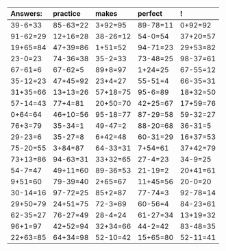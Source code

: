 | Answers: | practice | makes | perfect | ! |
| :--- | :--- | :--- | :--- | :--- |
| 39-6=33 | 85-63=22 | 3+92=95 | 89-78=11 | 0+92=92 | 
| 91-62=29 | 12+16=28 | 38-26=12 | 54-0=54 | 37+20=57 | 
| 19+65=84 | 47+39=86 | 1+51=52 | 94-71=23 | 29+53=82 | 
| 23-0=23 | 74-36=38 | 35-2=33 | 73-48=25 | 98-37=61 | 
| 67-61=6 | 67-62=5 | 89+8=97 | 1+24=25 | 67-55=12 | 
| 35-12=23 | 47+45=92 | 23+4=27 | 55-51=4 | 66-35=31 | 
| 31+35=66 | 13+13=26 | 57+18=75 | 95-6=89 | 18+32=50 | 
| 57-14=43 | 77+4=81 | 20+50=70 | 42+25=67 | 17+59=76 | 
| 0+64=64 | 46+10=56 | 95-18=77 | 87-29=58 | 59-32=27 | 
| 76+3=79 | 35-34=1 | 49-47=2 | 88-20=68 | 36-31=5 | 
| 29-23=6 | 35-27=8 | 6+42=48 | 60-31=29 | 16+37=53 | 
| 75-20=55 | 3+84=87 | 64-33=31 | 7+54=61 | 37+42=79 | 
| 73+13=86 | 94-63=31 | 33+32=65 | 27-4=23 | 34-9=25 | 
| 54-7=47 | 49+11=60 | 89-36=53 | 21-19=2 | 20+41=61 | 
| 9+51=60 | 79-39=40 | 2+65=67 | 11+45=56 | 20-0=20 | 
| 30-14=16 | 97-72=25 | 85+2=87 | 77-74=3 | 92-78=14 | 
| 29+50=79 | 24+51=75 | 72-3=69 | 60-56=4 | 84-23=61 | 
| 62-35=27 | 76-27=49 | 28-4=24 | 61-27=34 | 13+19=32 | 
| 96+1=97 | 42+52=94 | 32+34=66 | 44-2=42 | 83-48=35 | 
| 22+63=85 | 64+34=98 | 52-10=42 | 15+65=80 | 52-11=41 | 
